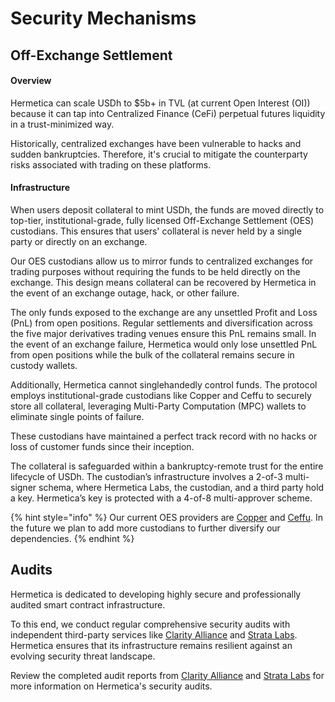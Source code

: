 # Security Mechanisms

## Off-Exchange Settlement

#### Overview

Hermetica can scale USDh to $5b+ in TVL (at current Open Interest (OI)) because it can tap into Centralized Finance (CeFi) perpetual futures liquidity in a trust-minimized way.

Historically, centralized exchanges have been vulnerable to hacks and sudden bankruptcies. Therefore, it's crucial to mitigate the counterparty risks associated with trading on these platforms.

#### Infrastructure

When users deposit collateral to mint USDh, the funds are moved directly to top-tier, institutional-grade, fully licensed Off-Exchange Settlement (OES) custodians. This ensures that users' collateral is never held by a single party or directly on an exchange.

Our OES custodians allow us to mirror funds to centralized exchanges for trading purposes without requiring the funds to be held directly on the exchange. This design means collateral can be recovered by Hermetica in the event of an exchange outage, hack, or other failure.

The only funds exposed to the exchange are any unsettled Profit and Loss (PnL) from open positions. Regular settlements and diversification across the five major derivatives trading venues ensure this PnL remains small. In the event of an exchange failure, Hermetica would only lose unsettled PnL from open positions while the bulk of the collateral remains secure in custody wallets.

Additionally, Hermetica cannot singlehandedly control funds. The protocol employs institutional-grade custodians like Copper and Ceffu to securely store all collateral, leveraging Multi-Party Computation (MPC) wallets to eliminate single points of failure.

These custodians have maintained a perfect track record with no hacks or loss of customer funds since their inception.

The collateral is safeguarded within a bankruptcy-remote trust for the entire lifecycle of USDh. The custodian’s infrastructure involves a 2-of-3 multi-signer schema, where Hermetica Labs, the custodian, and a third party hold a key. Hermetica’s key is protected with a 4-of-8 multi-approver scheme.&#x20;

{% hint style="info" %}
Our current OES providers are [Copper](https://copper.co/) and [Ceffu](https://www.ceffu.com/). In the future we plan to add more custodians to further diversify our dependencies.
{% endhint %}

## Audits

Hermetica is dedicated to developing highly secure and professionally audited smart contract infrastructure.

To this end, we conduct regular comprehensive security audits with independent third-party services like [Clarity Alliance](https://github.com/Clarity-Alliance/audits/blob/main/Clarity%20Alliance%20-%20Hermetica.pdf) and [Strata Labs](https://drive.google.com/file/d/1uq7weWjH2_nQr8fyqLvbQ7GR8Bhps4Hz/view). Hermetica ensures that its infrastructure remains resilient against an evolving security threat landscape.

Review the completed audit reports from [Clarity Alliance](https://github.com/Clarity-Alliance/audits/blob/main/Clarity%20Alliance%20-%20Hermetica.pdf) and [Strata Labs](https://drive.google.com/file/d/1uq7weWjH2_nQr8fyqLvbQ7GR8Bhps4Hz/view) for more information on Hermetica's security audits.
